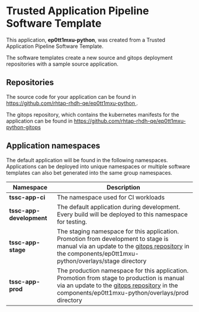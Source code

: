 # Trusted Application Pipeline Software Template

This application, **ep0tt1mxu-python**, was created from a Trusted Application Pipeline Software Template.

The software templates create a new source and gitops deployment repositories with a sample source application. 

## Repositories

The source code for your application can be found in [https://github.com/rhtap-rhdh-qe/ep0tt1mxu-python ](https://github.com/rhtap-rhdh-qe/ep0tt1mxu-python ).
 
The gitops repository, which contains the kubernetes manifests for the application can be found in 
[https://github.com/rhtap-rhdh-qe/ep0tt1mxu-python-gitops ](https://github.com/rhtap-rhdh-qe/ep0tt1mxu-python-gitops ) 

## Application namespaces 

The default application will be found in the following namespaces. Applications can be deployed into unique namespaces or multiple software templates can also bet generated into the same group namespaces.  

|  Namespace   |  Description   |  
| -------- | -------- |
| **tssc-app-ci** | The namespace used for CI workloads |
| **tssc-app-development** | The default application during development. Every build will be deployed to this namespace for testing. |
| **tssc-app-stage** | The staging namespace for this application. Promotion from development to stage is manual via an update to the [gitops repository](https://github.com/rhtap-rhdh-qe/ep0tt1mxu-python-gitops ) in the components/ep0tt1mxu-python/overlays/stage directory |
| **tssc-app-prod** | The production namespace for this application. Promotion from stage to production is manual via an update to the [gitops repository](https://github.com/rhtap-rhdh-qe/ep0tt1mxu-python-gitops ) in the components/ep0tt1mxu-python/overlays/prod directory |